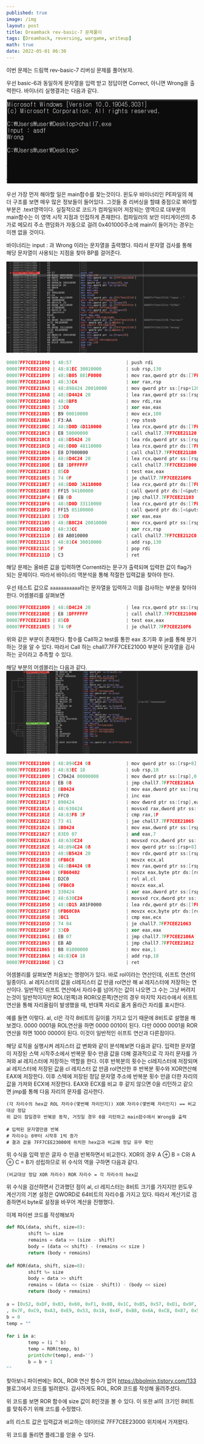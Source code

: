 ```yaml
---
published: true
image: /img
layout: post
title: Dreamhack rev-basic-7 문제풀이
tags: [Dreamhack, reversing, wargame, writeup]
math: true
date: 2022-05-01 06:30
---
```


이번 문제는 드림핵 rev-basic-7 리버싱 문제를 풀어보자.

우선 basic-6과 동일하게 문자열을 입력 받고 정답이면 Correct, 아니면 Wrong을 출력한다. 바이너리 실행결과는 다음과 같다.

![binary_start](/img/dreamhack-rev-basic-7/binary_start.png)


우선 가장 먼저 해야할 일은 main함수를 찾는것이다. 윈도우 바이너리인 PE파일의 헤더 구조를 보면 매우 많은 정보들이 들어있다. 그것들 중 리버싱을 할떄 중점으로 봐야할 부분은 .text영역이다. 실질적으로 코드가 컴파일되어 저장되는 영역으로 대부분의 main함수는 이 영역 시작 지점과 인접하게 존재한다. 컴파일러의 보안 미티게이션의 추가로 메모리 주소 랜덤화가 자동으로 걸려 0x401000주소에 main이 들어가는 경우는 이젠 없을 것이다.

바이너리는 input : 과 Wrong 이라는 문자열을 출력했다. 따라서 문자열 검사를 통해 해당 문자열이 사용되는 지점을 찾아 BP를 걸어준다.

![main_asm](/img/dreamhack-rev-basic-7/main_asm.png)
```c++
00007FF7CEE21090 | 40:57                    | push rdi                                |
00007FF7CEE21092 | 48:81EC 30010000         | sub rsp,130                             |
00007FF7CEE21099 | 48:8B05 881F0000         | mov rax,qword ptr ds:[7FF7CEE23028]     |
00007FF7CEE210A0 | 48:33C4                  | xor rax,rsp                             |
00007FF7CEE210A3 | 48:898424 20010000       | mov qword ptr ss:[rsp+120],rax          |
00007FF7CEE210AB | 48:8D4424 20             | lea rax,qword ptr ss:[rsp+20]           |
00007FF7CEE210B0 | 48:8BF8                  | mov rdi,rax                             |
00007FF7CEE210B3 | 33C0                     | xor eax,eax                             |
00007FF7CEE210B5 | B9 00010000              | mov ecx,100                             |
00007FF7CEE210BA | F3:AA                    | rep stosb                               |
00007FF7CEE210BC | 48:8D0D 4D110000         | lea rcx,qword ptr ds:[7FF7CEE22210]     | rcx:"asdf", 00007FF7CEE22210:"Input : "
00007FF7CEE210C3 | E8 58000000              | call chall7.7FF7CEE21120                |
00007FF7CEE210C8 | 48:8D5424 20             | lea rdx,qword ptr ss:[rsp+20]           |
00007FF7CEE210CD | 48:8D0D 48110000         | lea rcx,qword ptr ds:[7FF7CEE2221C]     | rcx:"asdf", 00007FF7CEE2221C:"%256s"
00007FF7CEE210D4 | E8 D7000000              | call chall7.7FF7CEE211B0                |
00007FF7CEE210D9 | 48:8D4C24 20             | lea rcx,qword ptr ss:[rsp+20]           |
00007FF7CEE210DE | E8 1DFFFFFF              | call chall7.7FF7CEE21000                |
00007FF7CEE210E3 | 85C0                     | test eax,eax                            |
00007FF7CEE210E5 | 74 0F                    | je chall7.7FF7CEE210F6                  |
00007FF7CEE210E7 | 48:8D0D 3A110000         | lea rcx,qword ptr ds:[7FF7CEE22228]     | rcx:"asdf", 00007FF7CEE22228:"Correct"
00007FF7CEE210EE | FF15 94100000            | call qword ptr ds:[<&puts>]             |
00007FF7CEE210F4 | EB 0D                    | jmp chall7.7FF7CEE21103                 |
00007FF7CEE210F6 | 48:8D0D 33110000         | lea rcx,qword ptr ds:[7FF7CEE22230]     | rcx:"asdf", 00007FF7CEE22230:"Wrong"
00007FF7CEE210FD | FF15 85100000            | call qword ptr ds:[<&puts>]             |
00007FF7CEE21103 | 33C0                     | xor eax,eax                             |
00007FF7CEE21105 | 48:8B8C24 20010000       | mov rcx,qword ptr ss:[rsp+120]          |
00007FF7CEE2110D | 48:33CC                  | xor rcx,rsp                             |
00007FF7CEE21110 | E8 AB010000              | call chall7.7FF7CEE212C0                |
00007FF7CEE21115 | 48:81C4 30010000         | add rsp,130                             |
00007FF7CEE2111C | 5F                       | pop rdi                                 |
00007FF7CEE2111D | C3                       | ret                                     |
```

해당 문제는 올바른 값을 입력하면 Corrent라는 문구가 출력되며 입력한 값이 flag가 되는 문제이다. 따라서 바이너리 역분석을 통해 적절한 입력값을 찾아야 한다.

우선 테스트 값으로 `aaaaaaaaaaa`라는 문자열을 입력하고 이를 검사하는 부분을 찾아야 한다. 어셈블리를 살펴보면
```c++
00007FF7CEE210D9 | 48:8D4C24 20             | lea rcx,qword ptr ss:[rsp+20]           |
00007FF7CEE210DE | E8 1DFFFFFF              | call chall7.7FF7CEE21000                |
00007FF7CEE210E3 | 85C0                     | test eax,eax                            |
00007FF7CEE210E5 | 74 0F                    | je chall7.7FF7CEE210F6                  |
```
위와 같은 부분이 존재한다. 함수를 Call하고 test를 통한 eax 초기화 후 je를 통해 분기하는 것을 알 수 있다. 따라서 Call 하는 chall7.7FF7CEE21000 부분이 문자열을 검사하는 곳이라고 추측할 수 있다.

해당 부분의 어셈블리는 다음과 같다.
![input_cmp](/img/dreamhack-rev-basic-7/input_cmp.png)
```c++
00007FF7CEE21000 | 48:894C24 08             | mov qword ptr ss:[rsp+8],rcx            |
00007FF7CEE21005 | 48:83EC 18               | sub rsp,18                              |
00007FF7CEE21009 | C70424 00000000          | mov dword ptr ss:[rsp],0                |
00007FF7CEE21010 | EB 08                    | jmp chall7.7FF7CEE2101A                 |
00007FF7CEE21012 | 8B0424                   | mov eax,dword ptr ss:[rsp]              |
00007FF7CEE21015 | FFC0                     | inc eax                                 |
00007FF7CEE21017 | 890424                   | mov dword ptr ss:[rsp],eax              |
00007FF7CEE2101A | 48:630424                | movsxd rax,dword ptr ss:[rsp]           |
00007FF7CEE2101E | 48:83F8 1F               | cmp rax,1F                              |
00007FF7CEE21022 | 73 41                    | jae chall7.7FF7CEE21065                 |
00007FF7CEE21024 | 8B0424                   | mov eax,dword ptr ss:[rsp]              |
00007FF7CEE21027 | 83E0 07                  | and eax,7                               |
00007FF7CEE2102A | 48:630C24                | movsxd rcx,dword ptr ss:[rsp]           |
00007FF7CEE2102E | 48:894C24 08             | mov qword ptr ss:[rsp+8],rcx            |
00007FF7CEE21033 | 48:8B5424 20             | mov rdx,qword ptr ss:[rsp+20]           | [rsp+20]:"aaaaaaaaaaa"
00007FF7CEE21038 | 0FB6C8                   | movzx ecx,al                            |
00007FF7CEE2103B | 48:8B4424 08             | mov rax,qword ptr ss:[rsp+8]            |
00007FF7CEE21040 | 0FB60402                 | movzx eax,byte ptr ds:[rdx+rax]         |
00007FF7CEE21044 | D2C0                     | rol al,cl                               |
00007FF7CEE21046 | 0FB6C0                   | movzx eax,al                            |
00007FF7CEE21049 | 330424                   | xor eax,dword ptr ss:[rsp]              |
00007FF7CEE2104C | 48:630C24                | movsxd rcx,dword ptr ss:[rsp]           |
00007FF7CEE21050 | 48:8D15 A91F0000         | lea rdx,qword ptr ds:[7FF7CEE23000]     |
00007FF7CEE21057 | 0FB60C0A                 | movzx ecx,byte ptr ds:[rdx+rcx]         |
00007FF7CEE2105B | 3BC1                     | cmp eax,ecx                             |
00007FF7CEE2105D | 74 04                    | je chall7.7FF7CEE21063                  |
00007FF7CEE2105F | 33C0                     | xor eax,eax                             |
00007FF7CEE21061 | EB 07                    | jmp chall7.7FF7CEE2106A                 |
00007FF7CEE21063 | EB AD                    | jmp chall7.7FF7CEE21012                 |
00007FF7CEE21065 | B8 01000000              | mov eax,1                               |
00007FF7CEE2106A | 48:83C4 18               | add rsp,18                              |
00007FF7CEE2106E | C3                       | ret                                     |
```
어셈블리를 살펴보면 처음보는 명령어가 있다. 바로 rol이라는 연산인데, 쉬프트 연산의 일종이다. al 레지스터의 값을 cl레지스터 값 만큼 rol연산 해 al 레지스터에 저장하는 연산이다. 일반적인 쉬프트 연산에서 자리수를 넘어가는 값이 나오면 그 수는 그냥 버려지는것이 일반적이지만 ROL(왼쪽)과 ROR(오른쪽)연산의 경우 마지막 자리수에서 쉬프트 연산을 통해 자리올림이 발생했을 때, 반대쪽 자리로 옮겨 올라간 자리를 표시한다.

예를 들면 이렇다. al, cl은 각각 8비트의 길이를 가지고 있기 때문에 8비트로 설명을 해보겠다. 0000 0001을 ROL연산을 하면 0000 0010이 된다. 다만 0000 0001을 ROR연산을 하면 1000 0000이 된다. 이것이 일반적인 쉬프트 연산과 다른점이다.

해당 로직을 실행시켜 레지스터 값 변화와 같이 분석해보면 다음과 같다. 입력한 문자열이 저장된 스택 시작주소에서 반복문 횟수 만큼 값을 더해 결과적으로 각 자리 문자를 가져와 al 레지스터에 저장하는 역할을 한다. 이후 반복분의 횟수는 cl레지스터에 저장되며 al 레지스터에 저장된 값을 cl 레지스터 값 만큼 rol연산한 후 반복분 횟수와 XOR연산해 EAX에 저장한다. 이후 스텍에 저장된 정답 문자열 주소에 반복분 횟수 만큼 더한 자리의 값을 가져와 ECX에 저장한다. EAX와 ECX를 비교 후 같지 않으면 0을 리턴하고 같으면 jmp를 통해 다음 자리의 문자를 검사한다.

```
(각 자리수의 hex값 ROL 자리수(몇번째 자리인지)) XOR 자리수(몇번째 자리인지) == 비교대상 정답
위 값이 참일경우 반복문 동작, 거짓일 경우 0을 리턴하고 main함수에서 Wrong을 출력

# 입력된 문자열만큼 반복
# 자리수는 0부터 시작후 1씩 증가
# 결과 값을 7FF7CEE23000에 위치한 hex값과 비교해 정답 유무 확인
```
위 수식을 입력 받은 글자 수 만큼 반복하면서 비교한다. XOR의 경우 A ⊕ B = C와 A ⊕ C = B가 성립하므로 위 수식의 역을 구하면 다음과 같다.

```
(비교대상 정답 XOR 자리수) ROR 자리수 = 각 자리수의 hex값
```

위 수식을 검산하면서 간과했던 점이 al, cl 레지스터는 8비트 크기를 가지지만 윈도우 계산기의 기본 설정은 QWORD로 64비트의 자리수를 가지고 있다. 따라서 계산기로 검증하면서 byte로 설정을 바꾸어 계산을 진행했다.

이제 파이썬 코드를 작성해보자

```python
def ROL(data, shift, size=8):
        shift %= size
        remains = data >> (size - shift)
        body = (data << shift) - (remains << size )
        return (body + remains)

def ROR(data, shift, size=8):
        shift %= size
        body = data >> shift
        remains = (data << (size - shift)) - (body << size)
        return (body + remains)

a = [0x52, 0xDF, 0xB3, 0x60, 0xF1, 0x8B, 0x1C, 0xB5, 0x57, 0xD1, 0x9F, 0x38, 0x4B, 0x29, 0xD9, 0x26
, 0x7F, 0xC9, 0xA3, 0xE9, 0x53, 0x18, 0x4F, 0xB8, 0x6A, 0xCB, 0x87, 0x58, 0x5B, 0x39, 0x1E]
b = 0
temp = ""

for i in a:
        temp = (i ^ b)
        temp = ROR(temp, b)
        print(chr(temp), end='')
        b = b + 1
""
```

찾아보니 파이썬에는 ROL, ROR 연산 함수가 없어 https://bbolmin.tistory.com/133 블로그에서 코드를 빌려왔다. 감사하게도 ROL, ROR 코드를 작성해 올려주셨다.


위 코드를 보면 ROR 함수에 size 값이 8인것을 볼 수 있다. 이 또한 al의 크기인 8비트를 맞춰주기 위해 코드를 수정했다.

a의 리스트 값은 입력값과 비교하는 데이터로 7FF7CEE23000 위치에서 가져왔다.

위 코드를 돌리면 플레그를 얻을 수 있다.